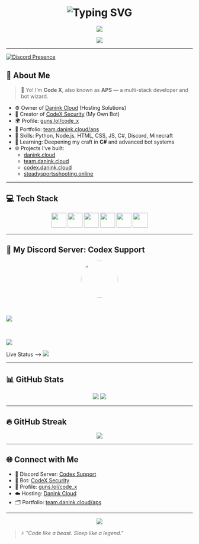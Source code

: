 <h1 align="center">
  <img src="https://readme-typing-svg.demolab.com?font=Fira+Code&duration=3000&pause=500&color=FF0000&center=true&vCenter=true&width=435&lines=Code+X+%F0%9F%9A%80;Made+by+CODE+X+Community" alt="Typing SVG" />
</h1>

<p align="center">
  <img src="https://capsule-render.vercel.app/api?type=waving&color=0:000000,100:0f0f0f&height=250&section=header&text=Code%20X%20(aka%20APS)&fontAlign=50&fontColor=00ffff&fontSize=40&animation=fadeIn" />
</p>

<p align="center">
  <img src="https://komarev.com/ghpvc/?username=ApsXminer&label=Profile+Views&color=00ffff&style=flat-square" />
</p>

---


[![Discord Presence](https://lanyard.cnrad.dev/api/1383706658315960330?theme=dark&showDisplayName=true&animated=false&animatedDecoration=false&bg=1A1C1F&borderRadius=10px&idleMessage=Making%20DevHaven)](https://discord.com/users/1383706658315960330)

## 🧠 About Me

> 👋 Yo! I’m **Code X**, also known as **APS** — a multi-stack developer and bot wizard.

- ⚙️ Owner of [Danink Cloud](https://danink.cloud) (Hosting Solutions)  
- 🤖 Creator of [CodeX Security](https://dsc.gg/codexsecurity) (My Own Bot)  
- 🌍 Profile: [guns.lol/code_x](https://guns.lol/code_x)  
- 📂 Portfolio: [team.danink.cloud/aps](https://team.danink.cloud/aps)  
- 🧠 Skills: Python, Node.js, HTML, CSS, JS, C#, Discord, Minecraft  
- 🧪 Learning: Deepening my craft in **C#** and advanced bot systems  
- 🌐 Projects I've built:  
  - [danink.cloud](https://danink.cloud)  
  - [team.danink.cloud](https://team.danink.cloud)  
  - [codex.danink.cloud](https://codex.danink.cloud)  
  - [steadysportsshooting.online](https://steadysportsshooting.online)  

---

## 💻 Tech Stack

<p align="center">
  <img src="https://cdn.jsdelivr.net/gh/devicons/devicon/icons/html5/html5-original.svg" width="40" />
  <img src="https://cdn.jsdelivr.net/gh/devicons/devicon/icons/css3/css3-original.svg" width="40" />
  <img src="https://cdn.jsdelivr.net/gh/devicons/devicon/icons/javascript/javascript-original.svg" width="40" />
  <img src="https://cdn.jsdelivr.net/gh/devicons/devicon/icons/nodejs/nodejs-original.svg" width="40" />
  <img src="https://cdn.jsdelivr.net/gh/devicons/devicon/icons/python/python-original.svg" width="40" />
  <img src="https://cdn.jsdelivr.net/gh/devicons/devicon/icons/csharp/csharp-original.svg" width="40" />
</p>

---

## 💬 My Discord Server: Codex Support

<p align="center">
  <!-- Server Icon -->
  <img src="https://cdn.discordapp.com/icons/1361584465645928549/a_6e284ae401fc4a541d83c2630be39a3f.gif?size=128" width="100" style="border-radius: 50%;" />

  <!-- Live Server Preview -->
  <br/><br/>
 <a href="https://discord.gg/3xzPkYHd9U" target="_blank">
    <img src="https://img.shields.io/discord/1361584465645928549?label=Join%20CodeX%20Community&logo=discord&style=for-the-badge" />
  </a>

  <!-- Join Button -->
  <br/><br/>
  <a href="https://dsc.gg/codexsupport">
    <img src="https://img.shields.io/badge/Join%20Our%20Discord-5865F2?style=for-the-badge&logo=discord&logoColor=white" />
  </a>
</p>

 Live Status -->
  <a href="https://discord.com/users/1005088956951564358">
    <img src="https://lanyard.cnrad.dev/api/1005088956951564358?theme=dark&bg=1a1b27&animated=true&hideDiscrim=false&borderRadius=10px" />
  </a>
</p>

---

## 📊 GitHub Stats

<p align="center">
  <img src="https://github-readme-stats.vercel.app/api?username=ApsXminer&show_icons=true&theme=tokyonight&hide_border=true" />
  <img src="https://github-readme-stats.vercel.app/api/top-langs/?username=ApsXminer&layout=compact&theme=tokyonight&hide_border=true" />
</p>

---

## 🔥 GitHub Streak

<p align="center">
  <img src="https://streak-stats.demolab.com?user=ApsXminer&theme=tokyonight&hide_border=true" />
</p>

---

## 🌐 Connect with Me

- 💬 Discord Server: [Codex Support](https://dsc.gg/codexsupport)
- 🤖 Bot: [CodeX Security](https://dsc.gg/codexsecurity)
- 🪪 Profile: [guns.lol/code_x](https://guns.lol/code_x)
- ☁️ Hosting: [Danink Cloud](https://danink.cloud)
- 🗂️ Portfolio: [team.danink.cloud/aps](https://team.danink.cloud/aps)

---

<p align="center">
  <img src="https://capsule-render.vercel.app/api?type=waving&color=0:000000,100:0f0f0f&height=120&section=footer" />
</p>

> ⚡ *"Code like a beast. Sleep like a legend."*
